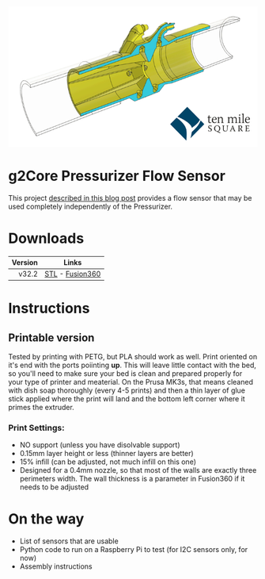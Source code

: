 ![Flow sensor animation](images/v32.2-Animation.gif)

# g2Core Pressurizer Flow Sensor

This project [described in this blog post](https://tenmilesquare.com/designing-and-building-a-ventilator-flow-sensor-from-home-pt-3/) provides a flow sensor that may be used completely independently of the Pressurizer.

# Downloads

| Version | Links |
| ----: | --- |
| v32.2 | [STL](./flow-sensor-v32.2.stl) - [Fusion360](https://a360.co/2NsMhkD) |

# Instructions

## Printable version

Tested by printing with PETG, but PLA should work as well. Print oriented on it's end with the ports poiinting **up**. This will leave little contact with the bed, so you'll need to make sure your bed is clean and prepared properly for your type of printer and meaterial. On the Prusa MK3s, that means cleaned with dish soap thoroughly (every 4-5 prints) and then a thin layer of glue stick applied where the print will land and the bottom left corner where it primes the extruder.

### Print Settings:
- NO support (unless you have disolvable support)
- 0.15mm layer height or less (thinner layers are better)
- 15% infill (can be adjusted, not much infill on this one)
- Designed for a 0.4mm nozzle, so that most of the walls are exactly three perimeters width. The wall thickness is a parameter in Fusion360 if it needs to be adjusted

# On the way

- List of sensors that are usable
- Python code to run on a Raspberry Pi to test (for I2C sensors only, for now)
- Assembly instructions
